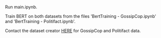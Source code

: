 Run main.ipynb.

Train BERT on both datasets from the files 'BertTraining - GossipCop.ipynb' and 'BertTraining - Politifact.ipynb'.

Contact the dataset creator [HERE](http://www.cs.iit.edu/~kshu/) for GossipCop and Politifact data.
